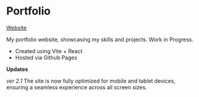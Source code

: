 # Portfolio

[Website](https://yurybursian.pro/)

My portfolio website, showcasing my skills and projects. Work in Progress.

- Created using Vite + React
- Hosted via Github Pages

**Updates**

_ver 2.1_ The site is now fully optimized for mobile and tablet devices, ensuring a seamless experience across all screen sizes.
